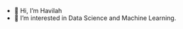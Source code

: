 - 👋 Hi, I’m Havilah
- 👀 I’m interested in Data Science and Machine Learning.




<!---
havilah-12/havilah-12 is a ✨ special ✨ repository because its `README.md` (this file) appears on your GitHub profile.
You can click the Preview link to take a look at your changes.
--->
